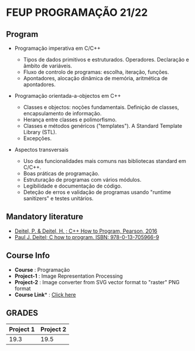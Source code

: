 # FEUP PROGRAMAÇÃO 21/22

## Program
- Programação imperativa em C/C++
	- Tipos de dados primitivos e estruturados. Operadores. Declaração e âmbito de variáveis. 
	- Fluxo de controlo de programas: escolha, iteração, funções.
	- Apontadores, alocação dinâmica de memória, aritmética de apontadores.	

- Programação orientada-a-objectos em C++
  - Classes e objectos: noções fundamentais. Definição de classes, encapsulamento de informação.
  - Herança entre classes e polimorfismo.
  - Classes e métodos genéricos ("templates"). A Standard Template Library (STL).
  - Excepções.

- Aspectos transversais
  - Uso das funcionalidades mais comuns nas bibliotecas standard em C/C++.
  - Boas práticas de programação.
  - Estruturação de programas com vários módulos.
  - Legibilidade e documentação de código.
  - Deteção de erros e validação de programas usando "runtime sanitizers" e testes unitários.

## Mandatory literature
* [Deitel, P. & Deitel, H. ; C++ How to Program, Pearson, 2016](https://nibmehub.com/opac-service/pdf/read/C++%20How%20to%20Program%20by%20Paul%20Deitel-%20Harvey%20Deitel.pdf)
* [Paul J. Deitel; C how to program. ISBN: 978-0-13-705966-9](https://faculty.ksu.edu.sa/sites/default/files/c_how_to_program_with_an_introduction_to_c_global_edition_8th_edition.pdf)

## Course Info
* **Course** : Programação
* **Project-1** : Image Representation Processing
* **Project-2** : Image converter from SVG vector format to "raster" PNG format 
* **Course Link*** : [Click here](https://sigarra.up.pt/feup/pt/ucurr_geral.ficha_uc_view?pv_ocorrencia_id=487223)

## GRADES
| Project 1 | Project 2 |
|-----------|-----------|
|    19.3   |    19.5   |
